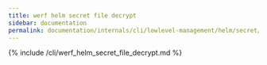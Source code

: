 ```yaml
---
title: werf helm secret file decrypt
sidebar: documentation
permalink: documentation/internals/cli/lowlevel-management/helm/secret/file/decrypt.html
---
```


{% include /cli/werf_helm_secret_file_decrypt.md %}

